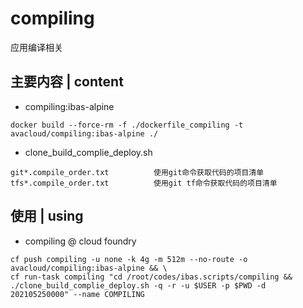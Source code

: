 # compiling
应用编译相关

## 主要内容 | content
* compiling:ibas-alpine
~~~
docker build --force-rm -f ./dockerfile_compiling -t avacloud/compiling:ibas-alpine ./
~~~
* clone_build_complie_deploy.sh
~~~
git*.compile_order.txt          使用git命令获取代码的项目清单
tfs*.compile_order.txt          使用git tf命令获取代码的项目清单
~~~

## 使用 | using
* compiling @ cloud foundry
~~~
cf push compiling -u none -k 4g -m 512m --no-route -o avacloud/compiling:ibas-alpine && \
cf run-task compiling "cd /root/codes/ibas.scripts/compiling && ./clone_build_complie_deploy.sh -q -r -u $USER -p $PWD -d 202105250000" --name COMPILING
~~~
